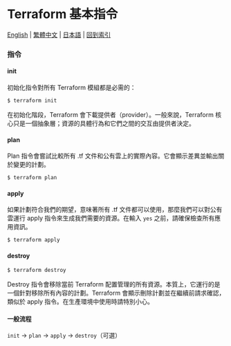 # Terraform 基本指令

[English](../en/01_basic_terraform_commands.md) | [繁體中文](01_basic_terraform_commands.md) | [日本語](../ja/01_basic_terraform_commands.md) | [回到索引](../README.md)

### 指令
#### init
初始化指令對所有 Terraform 模組都是必需的：
```bash 
$ terraform init 
```
在初始化階段，Terraform 會下載提供者（provider）。一般來說，Terraform 核心只是一個抽象層；資源的具體行為和它們之間的交互由提供者決定。

#### plan
Plan 指令會嘗試比較所有 .tf 文件和公有雲上的實際內容。它會顯示差異並輸出關於變更的計劃。
```bash
$ terraform plan
```

#### apply
如果計劃符合我們的期望，意味著所有 .tf 文件都可以使用，那麼我們可以對公有雲運行 apply 指令來生成我們需要的資源。在輸入 `yes` 之前，請確保檢查所有應用資訊。
```bash
$ terraform apply
```

#### destroy
```bash
$ terraform destroy
```
Destroy 指令會移除當前 Terraform 配置管理的所有資源。本質上，它運行的是一個針對移除所有內容的計劃。Terraform 會顯示刪除計劃並在繼續前請求確認，類似於 apply 指令。在生產環境中使用時請特別小心。

#### 一般流程
`init` -> `plan` -> `apply` -> `destroy`（可選） 